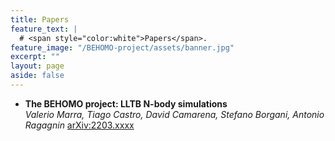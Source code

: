 ```yaml
---
title: Papers
feature_text: |
  # <span style="color:white">Papers</span>.
feature_image: "/BEHOMO-project/assets/banner.jpg"
excerpt: ""
layout: page
aside: false
---
```


<!-- {% include figure.html image="/assets/hi_class.gif" width="250px" link="http://www.hiclass-code.net/" %} -->



* **The BEHOMO project: LLTB N-body simulations**\
_Valerio Marra, Tiago Castro, David Camarena, Stefano Borgani, Antonio Ragagnin_
[arXiv:2203.xxxx](http://arxiv.org/abs/2203.xxxx)


